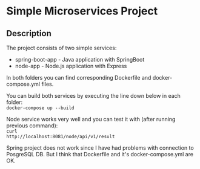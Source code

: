 # Simple Microservices Project

## Description

The project consists of two simple services:
 - spring-boot-app - Java application with SpringBoot
 - node-app - Node.js application with Express

In both folders you can find corresponding Dockerfile and docker-compose.yml files.

You can build both services by executing the line down below in each folder:
<br><code>docker-compose up --build</code>

Node service works very well and you can test it with (after running previous command):
<br><code>curl http://localhost:8081/node/api/v1/result</code>

Spring project does not work since I have had problems with connection to PosgreSQL DB. But I think that Dockerfile and it's docker-compose.yml are OK.
